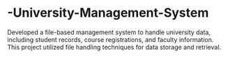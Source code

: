 # -University-Management-System
Developed a file-based management system to handle university data, including student records, course registrations, and faculty information. This project utilized file handling techniques for data storage and retrieval.
